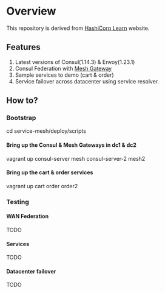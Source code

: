 # Overview

This repository is derived from [HashiCorp Learn](https://github.com/hashicorp/learn-consul-vms)
website.


## Features
1. Latest versions of Consul(1.14.3) & Envoy(1.23.1)
2. Consul Federation with [Mesh Gateway](https://developer.hashicorp.com/consul/docs/connect/gateways/mesh-gateway/wan-federation-via-mesh-gateways)
3. Sample services to demo (cart & order)
4. Service failover across datacenter using service resolver.  

## How to?
### Bootstrap  
cd service-mesh/deploy/scripts   
#### Bring up the Consul & Mesh Gateways in dc1 & dc2
vagrant up consul-server mesh consul-server-2 mesh2   

#### Bring up the cart & order services 
vagrant up cart order order2     

### Testing
#### WAN Federation
TODO  

#### Services
TODO  

#### Datacenter failover
TODO  